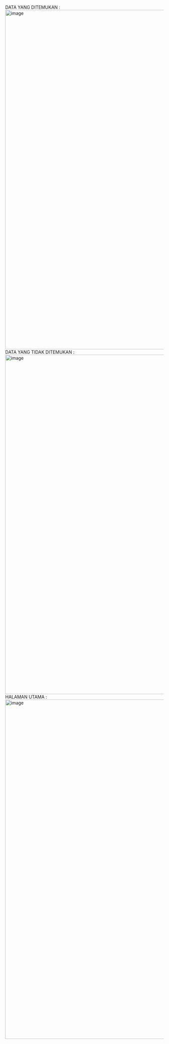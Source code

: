 DATA YANG DITEMUKAN : <img width="1919" height="1079" alt="image" src="https://github.com/user-attachments/assets/dc19fb57-33fd-403e-b308-ad6402eb7d35" />
DATA YANG TIDAK DITEMUKAN : <img width="1919" height="1079" alt="image" src="https://github.com/user-attachments/assets/e6ce8d9f-1438-454a-84bc-c8456ef6924d" />
HALAMAN UTAMA : <img width="1919" height="1079" alt="image" src="https://github.com/user-attachments/assets/18263d22-8f9d-48f6-8f78-67c9a6dea80e" />


